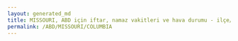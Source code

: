 ```yaml
---
layout: generated_md
title: MISSOURI, ABD için iftar, namaz vakitleri ve hava durumu - ilçe/eyalet seç
permalink: /ABD/MISSOURI/COLUMBIA
---
```


<script type="text/javascript">
  var country = ABD;
  var city = MISSOURI;
  var state = COLUMBIA;
  var lat = 72;
  var lon = 21;
</script>
